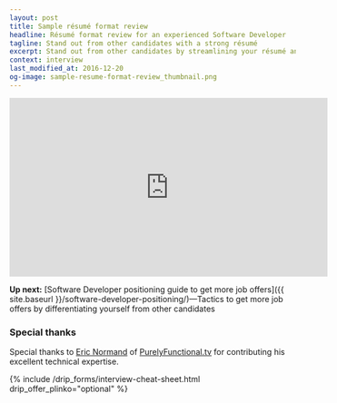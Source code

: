 ```yaml
---
layout: post
title: Sample résumé format review
headline: Résumé format review for an experienced Software Developer
tagline: Stand out from other candidates with a strong résumé
excerpt: Stand out from other candidates by streamlining your résumé and highlighting your key qualifications
context: interview
last_modified_at: 2016-12-20
og-image: sample-resume-format-review_thumbnail.png
---
```

<div class="video-container">
<iframe width="560" height="315" src="https://www.youtube.com/embed/9t6Fs-1tEQI" frameborder="0" allowfullscreen></iframe>
</div>

**Up next:** [Software Developer positioning guide to get more job offers]({{ site.baseurl }}/software-developer-positioning/)—Tactics to get more job offers by differentiating yourself from other candidates

### Special thanks

Special thanks to [Eric Normand](https://twitter.com/ericnormand) of [PurelyFunctional.tv](https://purelyfunctional.tv) for contributing his excellent technical expertise.

{% include /drip_forms/interview-cheat-sheet.html drip_offer_plinko="optional" %}